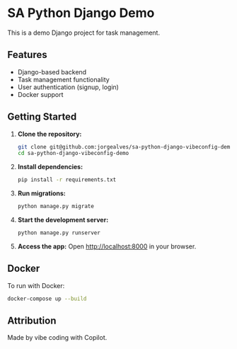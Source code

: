 # SA Python Django Demo

This is a demo Django project for task management.

## Features

- Django-based backend
- Task management functionality
- User authentication (signup, login)
- Docker support

## Getting Started

1. **Clone the repository:**
   ```bash
   git clone git@github.com:jorgealves/sa-python-django-vibeconfig-demo.git
   cd sa-python-django-vibeconfig-demo
   ```

2. **Install dependencies:**
   ```bash
   pip install -r requirements.txt
   ```

3. **Run migrations:**
   ```bash
   python manage.py migrate
   ```

4. **Start the development server:**
   ```bash
   python manage.py runserver
   ```

5. **Access the app:**
   Open [http://localhost:8000](http://localhost:8000) in your browser.

## Docker

To run with Docker:

```bash
docker-compose up --build
```

## Attribution

Made by vibe coding with Copilot.
